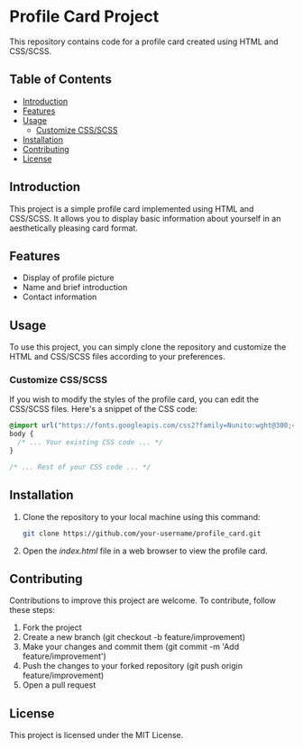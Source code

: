 # Profile Card Project

This repository contains code for a profile card created using HTML and CSS/SCSS.

## Table of Contents

- [Introduction](#introduction)
- [Features](#features)
- [Usage](#usage)
  - [Customize CSS/SCSS](#customize-cssscss)
- [Installation](#installation)
- [Contributing](#contributing)
- [License](#license)

## Introduction

This project is a simple profile card implemented using HTML and CSS/SCSS. It allows you to display basic information about yourself in an aesthetically pleasing card format.

## Features

- Display of profile picture
- Name and brief introduction
- Contact information

## Usage

To use this project, you can simply clone the repository and customize the HTML and CSS/SCSS files according to your preferences.

### Customize CSS/SCSS

If you wish to modify the styles of the profile card, you can edit the CSS/SCSS files. Here's a snippet of the CSS code:

```css
@import url("https://fonts.googleapis.com/css2?family=Nunito:wght@300;400;500;600;700&display=swap");
body {
  /* ... Your existing CSS code ... */
}

/* ... Rest of your CSS code ... */
```

## Installation

1. Clone the repository to your local machine using this command:
   ```bash
   git clone https://github.com/your-username/profile_card.git
   ```

2. Open the *index.html* file in a web browser to view the profile card.

## Contributing

Contributions to improve this project are welcome. To contribute, follow these steps:

1. Fork the project
2. Create a new branch (git checkout -b feature/improvement)
3. Make your changes and commit them (git commit -m 'Add feature/improvement')
4. Push the changes to your forked repository (git push origin feature/improvement)
5. Open a pull request

## License

This project is licensed under the MIT License.


